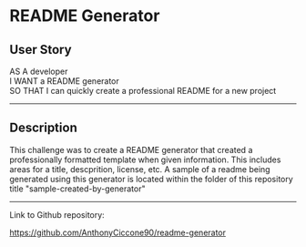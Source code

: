 # README Generator

## User Story
AS A developer
<br>
I WANT a README generator
<br>
SO THAT I can quickly create a professional README for a new project
<hr>

## Description
This challenge was to create a README generator that created a professionally formatted template when given information. This includes areas for a title, descprition, license, etc. A sample of a readme being generated using this generator is located within the folder of this repository title "sample-created-by-generator"
<hr>
Link to Github repository:

https://github.com/AnthonyCiccone90/readme-generator